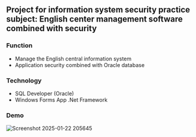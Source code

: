 ## Project for information system security practice subject: English center management software combined with security

### Function

- Manage the English central information system 
- Application security combined with Oracle database


### Technology
- SQL Developer (Oracle)
- Windows Forms App .Net Framework

### Demo 

![Screenshot 2025-01-22 205645](https://github.com/user-attachments/assets/ea51a8da-289c-4049-a585-e2ef325e4fe9)
